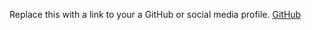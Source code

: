 Replace this with a link to your a GitHub or social media profile.
[GitHub](http://abhishekms228/markdown-portfolio )
